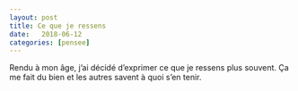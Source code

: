 ```yaml
---
layout: post
title: Ce que je ressens
date:   2018-06-12
categories: [pensee]
---
```

Rendu à mon âge, j’ai décidé d’exprimer ce que je ressens plus souvent. Ça me fait du bien et les autres savent à quoi s’en tenir. 